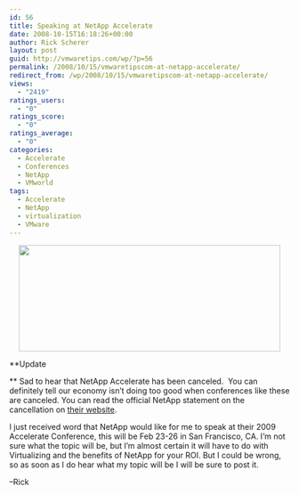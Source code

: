 ```yaml
---
id: 56
title: Speaking at NetApp Accelerate
date: 2008-10-15T16:18:26+00:00
author: Rick Scherer
layout: post
guid: http://vmwaretips.com/wp/?p=56
permalink: /2008/10/15/vmwaretipscom-at-netapp-accelerate/
redirect_from: /wp/2008/10/15/vmwaretipscom-at-netapp-accelerate/
views:
  - "2419"
ratings_users:
  - "0"
ratings_score:
  - "0"
ratings_average:
  - "0"
categories:
  - Accelerate
  - Conferences
  - NetApp
  - VMworld
tags:
  - Accelerate
  - NetApp
  - virtualization
  - VMware
---
```

<p style="text-align: center;">
  <img class="aligncenter" src="http://media.netapp.com/images/accelerate-feature-image.jpg" alt="" width="470" height="191" />
</p>

**Update
  
** Sad to hear that NetApp Accelerate has been canceled.  You can definitely tell our economy isn&#8217;t doing too good when conferences like these are canceled. You can read the official NetApp statement on the cancellation on <a href="http://www.netapp.com/accelerate" target="_blank">their website</a>.



I just received word that NetApp would like for me to speak at their 2009 Accelerate Conference, this will be Feb 23-26 in San Francisco, CA. I’m not sure what the topic will be, but I’m almost certain it will have to do with Virtualizing and the benefits of NetApp for your ROI. But I could be wrong, so as soon as I do hear what my topic will be I will be sure to post it.

&#8211;Rick
